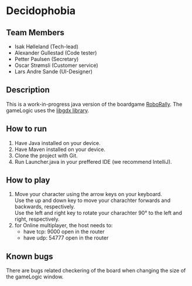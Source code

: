 # Decidophobia

## Team Members
- Isak Hølleland (Tech-lead)
- Alexander Gullestad (Code tester)
- Petter Paulsen (Secretary)
- Oscar Strømsli (Customer service)
- Lars Andre Sande (UI-Designer)

## Description
This is a work-in-progress java version of the boardgame [RoboRally](https://en.wikipedia.org/wiki/RoboRally). The gameLogic uses the [libgdx library](https://libgdx.com/).

## How to run
1. Have Java installed on your device.
2. Have Maven installed on your device.
3. Clone the project with Git.
4. Run Launcher.java in your preffered IDE (we recommend IntelliJ).

## How to play
1. Move your character using the arrow keys on your keyboard. <br>
Use the up and down key to move your charachter forwards and backwards, respectively. <br>
Use the left and right key to rotate your charachter 90° to the left and right, respectively.  
2. for Online multiplayer, the host needs to:  
    * have tcp: 9000 open in the router
    * have udp: 54777 open in the router

## Known bugs
There are bugs related checkering of the board when changing the size of the gameLogic window.

